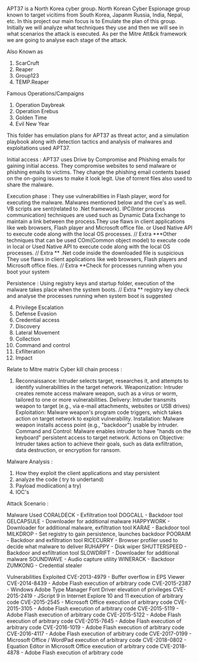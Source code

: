 APT37 is a North Korea cyber group. North Korean Cyber Espionage group known to target vicitims from South Korea, Japanm Russia, India, Nepal, etc. In this project our main focus is to Emulate the plan of this group. Initially we will analyze what techniques they use and then we will see in what scenarios the attack is executed. As per the Mitre Att&ck framework we are going to analyse each stage of the attack.

Also Known as
 1. ScarCruft
 2. Reaper
 3. Group123
 4. TEMP.Reaper

Famous Operations/Campaigns
1. Operation Daybreak
2. Operation Erebus
3. Golden Time
4. Evil New Year

This folder has emulation plans for APT37 as threat actor, and a simulation playbook along with detection tactics and analysis of malwares and exploitations used APT37.

Initial access : APT37 uses Drive by Compromise and Phishing emails for gaining initial access. They compromise websites to send malware or phishing emails to victims. They change the phishing email contents based on the on-going issues to make it look legit. Use of torrent files also used to share the malware.

Execution phase : They use vulnerabilities in Flash player, word for executing the malware. Malwares mentioned below and the cve's as well. VB scripts are sent(related to .Net framework). IPC(Inter process communication) techniques are used such as Dynamic Data Exchange to maintain a link between the process.They use flaws in client applications like web browsers, Flash player and Microsoft office file. or Used Native API to execute code along with the local OS processes. // Extra ***Other techniques that can be used COm(Common object model) to execute code in local or Used Native API to execute code along with the local OS processes. // Extra ** .Net code inside the downloaded file is suspicious They use flaws in client applications like web browsers, Flash players and Microsoft office files. // Extra **Check for processes running when you boot your system

Persistence : Using registry keys and startup folder, execution of the malware takes place when the system boots. // Extra ** registry key check and analyse the processes running when system boot is suggested

4. Privilege Escalation
5. Defense Evasion
6. Credential access
7. Discovery
8. Lateral Movement
9. Collection
10. Command and control
11. Exfilteration
12. Impact


Relate to Mitre matrix
Cyber kill chain process :
1. Reconnaissance: Intruder selects target, researches it, and attempts to identify vulnerabilities in the target network.
Weaponization: Intruder creates remote access malware weapon, such as a virus or worm, tailored to one or more vulnerabilities.
Delivery: Intruder transmits weapon to target (e.g., via e-mail attachments, websites or USB drives)
Exploitation: Malware weapon's program code triggers, which takes action on target network to exploit vulnerability.
Installation: Malware weapon installs access point (e.g., "backdoor") usable by intruder.
Command and Control: Malware enables intruder to have "hands on the keyboard" persistent access to target network.
Actions on Objective: Intruder takes action to achieve their goals, such as data exfiltration, data destruction, or encryption for ransom.

Malware Analysis :
1. How they exploit the client applications and stay persistent
2. analyze the code ( try to undertand)
3. Payload modiication( a try)
4. IOC's 

Attack Scenario :



Malware Used
CORALDECK - Exfiltration tool
DOGCALL - Backdoor tool
GELCAPSULE - Downloader for additional malware
HAPPYWORK - Downloader for additional malware, exfiltration tool
KARAE - Backdoor tool
MILKDROP - Set registry to gain persistence, launches backdoor
POORAIM - Backdoor and exfiltration tool
RICECURRY - Browser profiler used to decide what malware to deliver
RUHAPPY - Disk wiper
SHUTTERSPEED - Backdoor and exfiltration tool
SLOWDRIFT - Downloader for additional malware
SOUNDWAVE - Audio capture utility
WINERACK - Backdoor
ZUMKONG - Credential stealer

Vulnerabilities Exploited
 CVE-2013-4979 - Buffer overflow in EPS Viewer
 CVE-2014-8439 - Adobe Flash execution of arbitrary code
 CVE-2015-2387 - Windows Adobe Type Manager Font Driver elevation of privileges
 CVE-2015-2419 - JScript 9 in Internet Explore 10 and 11 execution of arbitrary code
 CVE-2015-2545 - Microsoft Office execution of arbitrary code
 CVE-2015-3105 - Adobe Flash execution of arbitrary code
 CVE-2015-5119 - Adobe Flash execution of arbitrary code
 CVE-2015-5122 - Adobe Flash execution of arbitrary code
 CVE-2015-7645 - Adobe Flash execution of arbitrary code
 CVE-2016-1019 - Adobe Flash execution of arbitrary code
 CVE-2016-4117 - Adobe Flash execution of arbitrary code
 CVE-2017-0199 - Microsoft Office / WordPad execution of arbitrary code
 CVE-2018-0802 - Equation Editor in Microsoft Office execution of arbitrary code
 CVE-2018-4878 - Adobe Flash execution of arbitrary code
